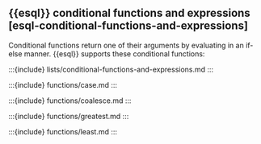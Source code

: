 ## {{esql}} conditional functions and expressions [esql-conditional-functions-and-expressions]


Conditional functions return one of their arguments by evaluating in an if-else manner. {{esql}} supports these conditional functions:

:::{include} lists/conditional-functions-and-expressions.md
:::


:::{include} functions/case.md
:::

:::{include} functions/coalesce.md
:::

:::{include} functions/greatest.md
:::

:::{include} functions/least.md
:::


